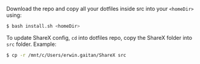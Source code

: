 Download the repo and copy all your dotfiles inside src into your `<homeDir>` using:

```sh
$ bash install.sh <homeDir>
```

To update ShareX config, `cd` into dotfiles repo, copy the ShareX folder into `src` folder. Example:

```sh
$ cp -r /mnt/c/Users/erwin.gaitan/ShareX src
```
